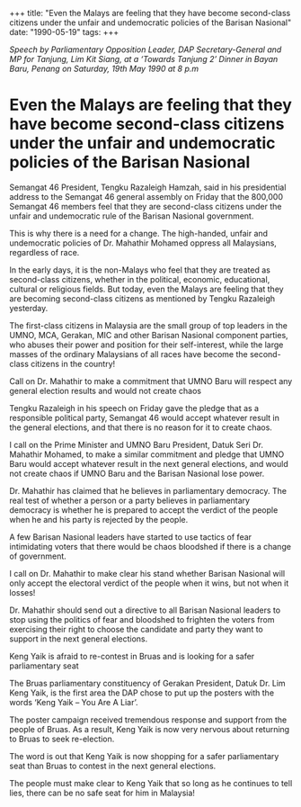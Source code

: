 +++ 
title: "Even the Malays are feeling that they have become second-class citizens under the unfair and undemocratic policies of the Barisan Nasional"
date: "1990-05-19"
tags:
+++

_Speech by Parliamentary Opposition Leader, DAP Secretary-General and MP for Tanjung, Lim Kit Siang, at a ‘Towards Tanjung 2’ Dinner in Bayan Baru, Penang on Saturday, 19th May 1990 at 8 p.m_

# Even the Malays are feeling that they have become second-class citizens under the unfair and undemocratic policies of the Barisan Nasional

Semangat 46 President, Tengku Razaleigh Hamzah, said in his presidential address to the Semangat 46 general assembly on Friday that the 800,000 Semangat 46 members feel that they are second-class citizens under the unfair and undemocratic rule of the Barisan Nasional government.</u>

This is why there is a need for a change. The high-handed, unfair and undemocratic policies of Dr. Mahathir Mohamed oppress all Malaysians, regardless of race.

In the early days, it is the non-Malays who feel that they are treated as second-class citizens, whether in the political, economic, educational, cultural or religious fields. But today, even the Malays are feeling that they are becoming second-class citizens as mentioned by Tengku Razaleigh yesterday.

The first-class citizens in Malaysia are the small group of top leaders in the UMNO, MCA, Gerakan, MIC and other Barisan Nasional component parties, who abuses their power and position for their self-interest, while the large masses of the ordinary Malaysians of all races have become the second-class citizens in the country!

Call on Dr. Mahathir to make a commitment that UMNO Baru will respect any general election results and would not create chaos

Tengku Razaleigh in his speech on Friday gave the pledge that as a responsible political party, Semangat 46 would accept whatever result in the general elections, and that there is no reason for it to create chaos.

I call on the Prime Minister and UMNO Baru President, Datuk Seri Dr. Mahathir Mohamed, to make a similar commitment and pledge that UMNO Baru would accept whatever result in the next general elections, and would not create chaos if UMNO Baru and the Barisan Nasional lose power.

Dr. Mahathir has claimed that he believes in parliamentary democracy. The real test of whether a person or a party believes in parliamentary democracy is whether he is prepared to accept the verdict of the people when he and his party is rejected by the people.

A few Barisan Nasional leaders have started to use tactics of fear intimidating voters that there would be chaos bloodshed if there is a change of government.

I call on Dr. Mahathir to make clear his stand whether Barisan Nasional will only accept the electoral verdict of the people when it wins, but not when it losses!

Dr. Mahathir should send out a directive to all Barisan Nasional leaders to stop using the politics of fear and bloodshed to frighten the voters from exercising their right to choose the candidate and party they want to support in the next general elections.

Keng Yaik is afraid to re-contest in Bruas and is looking for a safer parliamentary seat

The Bruas parliamentary constituency of Gerakan President, Datuk Dr. Lim Keng Yaik, is the first area the DAP chose to put up the posters with the words ‘Keng Yaik – You Are A Liar’.

The poster campaign received tremendous response and support from the people of Bruas. As a result, Keng Yaik is now very nervous about returning to Bruas to seek re-election.

The word is out that Keng Yaik is now shopping for a safer parliamentary seat than Bruas to contest in the next general elections.

The people must make clear to Keng Yaik that so long as he continues to tell lies, there can be no safe seat for him in Malaysia!
 
